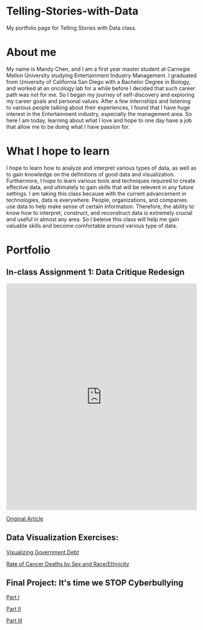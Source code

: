 # Telling-Stories-with-Data
My portfolio page for Telling Stories with Data class.

# About me
My name is Mandy Chen, and I am a first year master student at Carnegie Mellon University studying Entertainment Industry Management. I graduated from University of California San Diego with a Bachelor Degree in Biology, and worked at an oncology lab for a while before I decided that such career path was not for me. So I began my journey of self-discovery and exploring my career goals and personal values. After a few internships and listening to various people talking about their experiences, I found that I have huge interest in the Entertainment industry, especially the management area. So here I am today, learning about what I love and hope to one day have a job that allow me to be doing what I have passion for.

# What I hope to learn
I hope to learn how to analyze and interpret various types of data, as well as to gain knowledge on the definitions of good data and visualization. Furthermore, I hope to learn various tools and techniques required to create effective data, and ultimately to gain skills that will be relevent in any future settings. 
I am taking this class because with the current advancement in technologies, data is everywhere. People, organizations, and companies use data to help make sense of certain information. Therefore, the ability to know how to interpret, construct, and reconstruct data is extremely crucial and useful in almost any area. So I beleive this class will help me gain valuable skills and become comfortable around various type of data.

# Portfolio
## In-class Assignment 1: Data Critique Redesign
<iframe title="Brazil's Golden Oldie Blowout" aria-label="chart" id="datawrapper-chart-DlblA" src="https://datawrapper.dwcdn.net/DlblA/1/" scrolling="no" frameborder="0" style="width: 0; min-width: 100% !important; border: none;" height="600"></iframe><script type="text/javascript">!function(){"use strict";window.addEventListener("message",(function(a){if(void 0!==a.data["datawrapper-height"])for(var e in a.data["datawrapper-height"]){var t=document.getElementById("datawrapper-chart-"+e)||document.querySelector("iframe[src*='"+e+"']");t&&(t.style.height=a.data["datawrapper-height"][e]+"px")}}))}();
</script>

[Original Article](https://search.proquest.com/docview/1871710986?accountid=9902)

## Data Visualization Exercises:
[Visualizing Government Debt](/dataviz.md)

[Rate of Cancer Deaths by Sex and Race/Ethnicity](/dataviz2.md)

## Final Project: It's time we STOP Cyberbullying
[Part I](/dataviz3.md)

[Part II](/dataviz4.md)

[Part III](/dataviz5.md)

